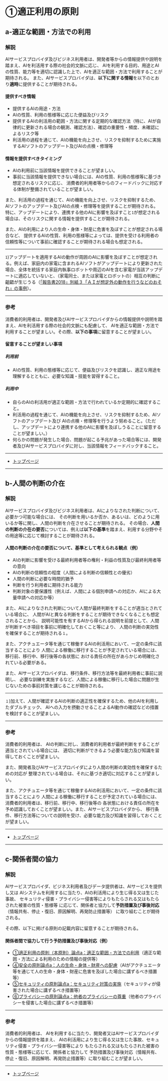 # ①適正利用の原則

## a-適正な範囲・方法での利用

### 解説
AIサービスプロバイダ及びビジネス利用者は、開発者等からの情報提供や説明を踏まえ、AIを利活用する際の社会的文脈に応じ、
AIを利用する目的、用途とAIの性質、能力等を適切に認識した上で、AIを適正な範囲・方法で利用することが期待される。
また、AIサービスプロバイダは、**以下に関する情報**を以下のとおり**適時**に提供することが期待される。


#### 提供すべき情報
* 提供するAIの用途・方法
* AIの性質、利用の態様等に応じた便益及びリスク
* 提供するAIの利活用の範囲・方法に関する定期的な確認方法（特に、AIが自律的に更新される場合の観測、確認方法）、確認の重要性・頻度、未確認によるリスク等
* 利活用の過程を通じて、AIの機能を向上させ、リスクを抑制するために実施するAIソフトのアップデート及びAIの点検・修理等

#### 情報を提供すべきタイミング
* AIの利用前に当該情報を提供できることが望ましい。
* 事前に当該情報を提供できない場合には、AIの性質、利用の態様等に基づき想定されるリスクに応じ、
消費者的利用者等からのフィードバックに対応する体制が整備されていることが望ましい。


また、利活用の過程を通じて、AIの機能を向上させ、リスクを抑制するため、
AIソフトのアップデート及びAIの点検・修理等を提供することが期待される。
特に、アップデートにより、連携する他のAIに影響を及ぼすこと`1`が想定される場合は、そのリスクに関する情報を提供することが期待される。

また、AIの利用により人の生命・身体・財産に危害を及ぼすことが想定される場合など、
提供するAIの性質、利用の態様等によっては、提供を受ける利用者の信頼性等について事前に確認することが期待される場合も想定される。

----

`1`)アップデートを適用するAIの動作が周囲のAIに影響を及ぼすことが想定される。例えば、家庭内の家電に含まれるAIソフトがアップデートにより更新された場合、全体を統括する家庭内執事ロボットや周辺のAIを含む家電が当該アップデートに適応していないと、（家電同士、または家電とロボットの）相互の判断に齟齬が生じうる（[「報告書2018」別紙３「ＡＩが想定外の動作を行うなどのおそれ」の事例](http://www.soumu.go.jp/main_content/000564152.pdf#page=8)）。

____

### 参考

消費者的利用者は、開発者及びAIサービスプロバイダからの情報提供や説明を踏まえ、AIを利活用する際の社会的文脈にも配慮して、
AIを適正な範囲・方法で利用することが望ましい。その際、**以下の事項**に留意することが望ましい。


#### 留意することが望ましい事項

##### 利用前
* AIの性質、利用の態様等に応じて、便益及びリスクを認識し、適正な用途を理解するとともに、必要な知識・技能を習得すること。

##### 利用中
* 自らのAIの利活用が適正な範囲・方法で行われているか定期的に確認すること。
* 利活用の過程を通じて、AIの機能を向上させ、リスクを抑制するため、AIソフトのアップデート及び
AIの点検・修理等を行うよう努めること。（ただし、アップデートにより連携する他のAIに影響を及ぼしうることに留意することが望ましい。）
* 何らかの問題が発生した場合、問題が起こる予兆があった場合等には、開発者及びAIサービスプロバイダに対し、当該情報をフィードバックすること。

****************

* [トップページ](../../)

****************


## b-人間の判断の介在

### 解説

AIサービスプロバイダ及びビジネス利用者は、AIによりなされた判断について、必要かつ可能な場合には、
その判断を用いるか否か、あるいは、どのように用いるか等に関し、人間の判断を介在させることが期待される。
その場合、**人間の判断の介在の要否**については、例えば**以下の基準**を踏まえ、利用する分野やその用途等に応じて検討することが期待される。


#### 人間の判断の介在の要否について、基準として考えられる観点（例）
* AIの判断に影響を受ける最終利用者等の権利・利益の性質及び最終利用者等の意向
* AIの判断の信頼性の程度（人間による判断の信頼性との優劣）
* 人間の判断に必要な時間的猶予
* 判断を行う利用者に期待される能力
* 判断対象の要保護性（例えば、人間による個別申請への対応か、AIによる大量申請への対応か等）

また、AIによりなされた判断について人間が最終判断をすることが適当とされている場合に、
人間がAIと異なる判断をすることが期待できなくなることも想定されることから、
説明可能性を有するAIから得られる説明を前提として、人間が判断すべき項目を事前に明確化しておくこと等により、
人間の判断の実効性を確保することが期待される`１`。

また、アクチュエータ等を通じて稼働するAIの利活用において、一定の条件に該当することにより
人間による稼働に移行することが予定されている場合には、移行前、移行中、移行後等の各状態に
おける責任の所在があらかじめ明確化されている必要がある。

また、AIサービスプロバイダは、移行条件、移行方法等を最終利用者に事前に説明し、
必要な訓練を実施するなど、人間による稼働に移行した場合に問題が生じないための事前対策を講じることが期待される。

----

`１`)加えて、人間が確認するAIの判断の適正性を確保するため、他のAIを利用したダブルチェック、
AIへの入力を摂動させることよるAI動作の確認などの措置を検討することが望ましい。

----

### 参考

消費者的利用者は、
AIの判断に対し、消費者的利用者が最終判断をすることが適当とされている場合には、
適切に判断ができるよう必要な能力及び知識を習得しておくことが望ましい。

また、開発者及びAIサービスプロバイダにより人間の判断の実効性を確保するための対応が
整理されている場合は、それに基づき適切に対応することが望ましい。

また、アクチュエータ等を通じて稼働するAIの利活用において、一定の条件に該当することにより
人間による稼働に移行することが予定されている場合には、消費者的利用者は、移行前、移行中、移行後等の
各状態における責任の所在を予め認識しておくことが望ましい。また、AIサービスプロバイダから、
移行条件、移行方法等についての説明を受け、必要な能力及び知識を習得しておくことが望ましい。

****************

* [トップページ](../../)

****************


## c-関係者間の協力

### 解説

AIサービスプロバイダ、ビジネス利用者及びデータ提供者は、AIサービスを提供し又は
AIシステムを利用するに当たり、AIの利活用により生じ得る又は生じた事故、
セキュリティ侵害・プライバシー侵害等によりもたらされる又はもたらされた被害の性質・態様等
に応じて、関係者と協力して**予防措置及び事後対応**（情報共有、停止・復旧、原因解明、再発防止措置等）
に取り組むことが期待される。

その際、以下に掲げる原則の記載内容に留意することが期待される。


#### 関係者間で協力して行う予防措置及び事後対応（例）
* [①適正利用の原則（本原則）論点a：適正な範囲・方法での利用](#a-適正な範囲・方法での利用)（適正な範囲・方法による利用のための情報の提供等）
* [④安全の原則論点a：人の生命・身体・財産への配慮](./04.md#a-人の生命身体財産への配慮)（AIがアクチュエータ等を通じて人の生命・身体・財産に危害を及ぼした場合に講ずるべき措置等）
* [⑤セキュリティの原則論点a：セキュリティ対策の実施](./05.md#a-セキュリティ対策の実施)（セキュリティが侵害された場合に講ずるべき措置等）
* [⑥プライバシーの原則論点a：他者のプライバシーの尊重](./06.md#a-他者のプライバシーの尊重)（他者のプライバシーを侵害した場合に講ずるべき措置等）
____

### 参考

消費者的利用者は、
AIを利用するに当たり、開発者又はAIサービスプロバイダからの情報提供を踏まえ、
AIの利活用により生じ得る又は生じた事故、セキュリティ侵害・プライバシー侵害等により
もたらされる又はもたらされた被害の性質・態様等に応じて、関係者と協力して
予防措置及び事後対応（情報共有、停止・復旧、原因解明、再発防止措置等）に取り組むことが望ましい。

****************

* [トップページ](../../)
